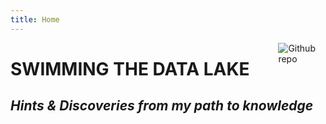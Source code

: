```yaml
---
title: Home
---
```


[<img src="logo.png" style="max-width:15%;min-width:40px;float:right;" alt="Github repo" />](https://github.com/yihui/hugo-xmin)

# SWIMMING THE DATA LAKE

## _Hints & Discoveries from my path to knowledge_

